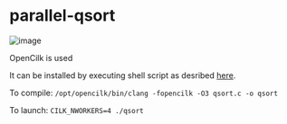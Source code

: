 # parallel-qsort

![image](https://user-images.githubusercontent.com/62459951/205453286-e1ef5a93-e94e-4a93-b79f-0873f6c7709d.png)

OpenCilk is used

It can be installed by executing shell script as desribed [here](https://www.opencilk.org/doc/users-guide/install/).

To compile:
``` /opt/opencilk/bin/clang -fopencilk -O3 qsort.c -o qsort ```

To launch:
``` CILK_NWORKERS=4 ./qsort ```
